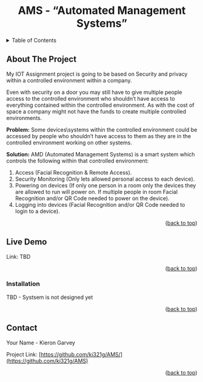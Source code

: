 <a name="readme-top"></a>
<!-- PROJECT SHIELDS -->
<!-- PROJECT LOGO -->
<div align="center">
  <h1 align="center">AMS - “Automated Management Systems”</h1>
<!--   <img src="readme/images/weathertop.png" alt="Logo">  -->
</div>
<!-- TABLE OF CONTENTS -->
<details>
  <summary>Table of Contents</summary>
  <ol>
    <li><a href="#about-the-project">About The Project</a></li>
    <li><a href="#live-demo">Live Demo</a></li>
    <li><a href="#video-walk-through">Video Walk Through</a></li>   
    <li><a href="#installation">Installation</a></li>
    <li><a href="#contact">Contact</a></li>
  </ol>
</details>

<!-- ABOUT THE PROJECT -->
## About The Project
My IOT Assignment project is going to be based on Security and privacy within a controlled environment within a company. 

Even with security on a door you may still have to give multiple people access to the controlled environment who shouldn’t have access to everything contained within the controlled environment. As with the cost of space a company might not have the funds to create multiple controlled environments.

**Problem:** Some devices\systems within the controlled environment could be accessed by people who shouldn’t have access to them as they are in the controlled environment working on other systems.  

**Solution:** AMD (Automated Management Systems) is a smart system which controls the following within that controlled environment:

1.	Access (Facial Recognition & Remote Access).
2.	Security Monitoring (Only lets allowed personal access to each device).
3.	Powering on devices (If only one person in a room only the devices they are allowed to run will power on. If multiple people in room Facial Recognition and/or QR Code needed to power on the device).
4.	Logging into devices (Facial Recognition and/or QR Code needed to login to a device). 

<!-- 
| Developed With| Templated With |  Styled With | 
| :----:        |    :----:   |  :----:   |
| <img src="readme/images/Expressjs.svg" style="height: 200px;">       | <img src="readme/images/handlebars_logo.png">       |  <img src="readme/images/bulma-logo.png">       |
-->
<p align="right">(<a href="#readme-top">back to top</a>)</p>
 
<!-- LIVE DEMO -->
## Live Demo
Link: TBD <!-- [https://weathertopv2kg.glitch.me/](https://weathertopv2kg.glitch.me/) -->
<p align="right">(<a href="#readme-top">back to top</a>)</p>

### Installation
TBD - Systsem is not designed yet
<!-- To get a copy of the project running on your system, navigate to the project directory in a command prompt/shell and run the following:
  ```
    npm install
  ```
This will install all dependencies in package-lock.json

After dependency installation has completed run
  ```
  npm run start
  ```
This will load the application and start a local server on port 4000.
  ```
  http://localhost:9000/
  ``` 
-->
<p align="right">(<a href="#readme-top">back to top</a>)</p>


<!-- CONTACT -->
## Contact

Your Name - Kieron Garvey

Project Link: [https://github.com/ki321g/AMS/](https://github.com/ki321g/AMS)

<p align="right">(<a href="#readme-top">back to top</a>)</p>

